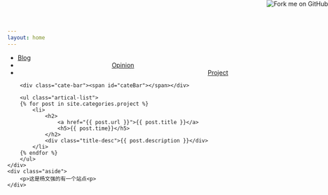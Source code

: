 ```yaml
---
layout: home
---
```


<div class="index-content project">
    <div class="section">
        <ul class="artical-cate">
            <li><a href="/"><span>Blog</span></a></li>
            <li style="text-align:center"><a href="/opinion"><span>Opinion</span></a></li>
            <li class="on" style="text-align:right"><a href="/project"><span>Project</span></a></li>
        </ul>

        <div class="cate-bar"><span id="cateBar"></span></div>

        <ul class="artical-list">
        {% for post in site.categories.project %}
            <li>
                <h2>
                    <a href="{{ post.url }}">{{ post.title }}</a>
					<h5>{{ post.time}}</h5>
                </h2>
                <div class="title-desc">{{ post.description }}</div>
            </li>
        {% endfor %}
        </ul>
    </div>
    <div class="aside">
		<p>这是杨文强的有一个站点<p>
    </div>
</div>

<a href="http://github.com/mojombo"><img style="position: absolute; top: 0; right: 0; border: 0;" src="http://s3.amazonaws.com/github/ribbons/forkme_right_red_aa0000.png" alt="Fork me on GitHub" /></a>

